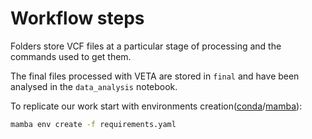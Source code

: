 # Workflow steps

Folders store VCF files at a particular stage of processing and the commands used to get them. 

The final files processed with VETA are stored in `final` and have been analysed in the `data_analysis` notebook.

To replicate our work start with environments creation([conda](https://conda.io/projects/conda/en/latest/user-guide/install/index.html)/[mamba](https://mamba.readthedocs.io/en/latest/installation/mamba-installation.html)):
```bash
mamba env create -f requirements.yaml
```
